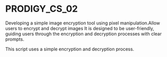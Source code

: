 # PRODIGY_CS_02

Developing a simple image encryption tool using pixel manipulation.Allow users to encrypt and decrypt images
It is designed to be user-friendly, guiding users through the encryption and decryption processes with clear prompts.

This script uses a simple encryption and decryption process.
